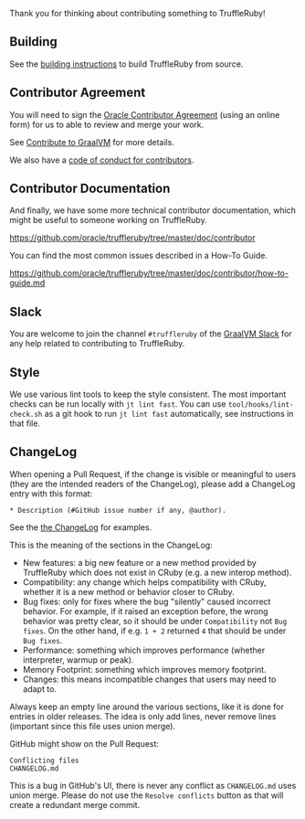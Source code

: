 Thank you for thinking about contributing something to TruffleRuby!

## Building

See the [building instructions](doc/contributor/workflow.md) to build TruffleRuby from source.

## Contributor Agreement

You will need to sign the [Oracle Contributor Agreement](https://www.oracle.com/technical-resources/oracle-contributor-agreement.html)
(using an online form) for us to able to review and merge your work.

See [Contribute to GraalVM](https://www.graalvm.org/community/contributors/#ii-sign-the-oracle-contributor-agreement)
for more details.

We also have a [code of conduct for contributors](http://www.graalvm.org/community/conduct/).

## Contributor Documentation

And finally, we have some more technical contributor documentation, which might
be useful to someone working on TruffleRuby.

https://github.com/oracle/truffleruby/tree/master/doc/contributor

You can find the most common issues described in a How-To Guide.

https://github.com/oracle/truffleruby/tree/master/doc/contributor/how-to-guide.md

## Slack

You are welcome to join the channel `#truffleruby` of the
[GraalVM Slack](https://www.graalvm.org/community/#community-support)
for any help related to contributing to TruffleRuby.

## Style

We use various lint tools to keep the style consistent.
The most important checks can be run locally with `jt lint fast`.
You can use `tool/hooks/lint-check.sh` as a git hook to run `jt lint fast` automatically, see instructions in that file.

## ChangeLog

When opening a Pull Request, if the change is visible or meaningful to users (they are the intended readers of the ChangeLog),
please add a ChangeLog entry with this format:

```
* Description (#GitHub issue number if any, @author).
```

See the [the ChangeLog](CHANGELOG.md) for examples.

This is the meaning of the sections in the ChangeLog:
* New features: a big new feature or a new method provided by TruffleRuby which does not exist in CRuby (e.g. a new interop method).
* Compatibility: any change which helps compatibility with CRuby, whether it is a new method or behavior closer to CRuby.
* Bug fixes: only for fixes where the bug "silently" caused incorrect behavior.
  For example, if it raised an exception before, the wrong behavior was pretty clear, so it should be under `Compatibility` not `Bug fixes`.
  On the other hand, if e.g. `1 + 2` returned `4` that should be under `Bug fixes`.
* Performance: something which improves performance (whether interpreter, warmup or peak).
* Memory Footprint: something which improves memory footprint.
* Changes: this means incompatible changes that users may need to adapt to.

Always keep an empty line around the various sections, like it is done for entries in older releases.
The idea is only add lines, never remove lines (important since this file uses union merge).

GitHub might show on the Pull Request:
```
Conflicting files
CHANGELOG.md
```
This is a bug in GitHub's UI, there is never any conflict as `CHANGELOG.md` uses union merge.
Please do not use the `Resolve conflicts` button as that will create a redundant merge commit.
